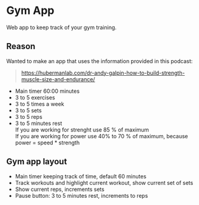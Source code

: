 # Gym App
Web app to keep track of your gym training.

## Reason
Wanted to make an app that uses the information provided in this podcast:
>https://hubermanlab.com/dr-andy-galpin-how-to-build-strength-muscle-size-and-endurance/
- Main timer 60:00 minutes<br/>
- 3 to 5 exercises<br/>
- 3 to 5 times a week<br/>
- 3 to 5 sets<br/>
- 3 to 5 reps<br/>
- 3 to 5 minutes rest<br/>
If you are working for strenght use 85 % of maximum<br/>
If you are working for power use 40% to 70 % of maximum, because power = speed * strength

## Gym app layout
- Main timer keeping track of time, default 60 minutes
- Track workouts and highlight current workout, show current set of sets
- Show current reps, increments sets
- Pause button: 3 to 5 minutes rest, increments to reps
